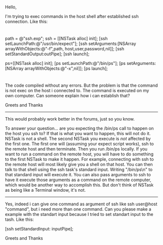 Hello,

I'm trying to exec commands in the host shell after established ssh connection. Like this: 


#      
path     = @"ssh.exp"; 
ssh = [[NSTask alloc] init];
[ssh setLaunchPath:@"/usr/bin/expect"];
[ssh setArguments:[NSArray arrayWithObjects:@"-f",path, host,user,password,nil]];
[ssh setStandardOutput:outPipe];
[ssh launch];

ps=[[NSTask alloc] init];
[ps setLaunchPath:@"/bin/ps"];
[ps setArguments:[NSArray arrayWithObjects:@"-x",nil]];
[ps launch];

# 

The code compiled without any errors. But the problem is that the command is not exec on the host i connected to. The command is executed on my own computer.
Can someone explain how i can establish that?

Greets and Thanks

----
This would probably work better in the forums, just so you know.

To answer your question... are you expecting the /bin/ps call to happen on the host you ssh to? If that is what you want to happen, this will not do it. NSTask is not a shell. The second NSTask you execute is *not* affected by the first one. The first one will (assuming your expect script works), ssh to the remote host and then terminate. Then you run /bin/ps locally. If you want to run a command on the remote host, you will have to do something to the first NSTask to make it happen. For example, connecting with ssh to the remote host will most likely give you a shell on that host. You can then talk to that shell using the ssh task's standard input. Writing "/bin/ps\n" to that standard input will execute it. You can also pass arguments to ssh to have it execute those arguments as a command on the remote computer, which would be another way to accomplish this. But don't think of NSTask as being like a Terminal window, it's not.

----
Yes, indeed i can give one command as argument of ssh like ssh user@host "command",
but i need more than one command. Can you please make a example with the standart input because I tried to set standart input to the tash.
Like this:

[ssh setStandardInput: inputPipe];

Greets and Thanks
